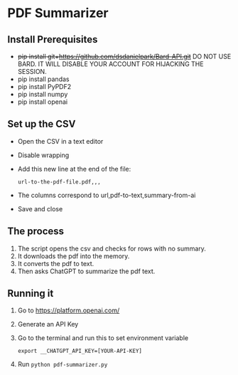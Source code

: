 # PDF Summarizer

## Install Prerequisites
* ~~pip install git+https://github.com/dsdanielpark/Bard-API.git~~ DO NOT USE BARD.  IT WILL DISABLE YOUR ACCOUNT FOR HIJACKING THE SESSION.
* pip install pandas
* pip install PyPDF2
* pip install numpy
* pip install openai

## Set up the CSV
* Open the CSV in a text editor
* Disable wrapping
* Add this new line at the end of the file:

    ``url-to-the-pdf-file.pdf,,,``
* The columns correspond to url,pdf-to-text,summary-from-ai
* Save and close

## The process
1. The script opens the csv and checks for rows with no summary.
2. It downloads the pdf into the memory.
3. It converts the pdf to text.
4. Then asks ChatGPT to summarize the pdf text.

## Running it
1. Go to https://platform.openai.com/
2. Generate an API Key
2. Go to the terminal and run this to set environment variable

    ``export __CHATGPT_API_KEY=[YOUR-API-KEY]``
3. Run ``python pdf-summarizer.py``
